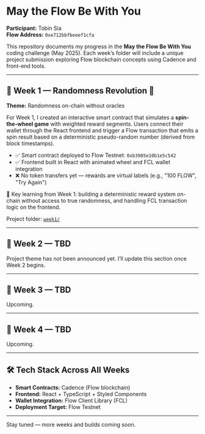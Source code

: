 # May the Flow Be With You

**Participant:** Tobin Sia  
**Flow Address:** `0xe712bbfbeeef1cfa`

This repository documents my progress in the **May the Flow Be With You** coding challenge (May 2025). Each week’s folder will include a unique project submission exploring Flow blockchain concepts using Cadence and front-end tools.

---

## 📅 Week 1 — Randomness Revolution 🎲

**Theme:** Randomness on-chain without oracles

For Week 1, I created an interactive smart contract that simulates a **spin-the-wheel game** with weighted reward segments. Users connect their wallet through the React frontend and trigger a Flow transaction that emits a spin result based on a deterministic pseudo-random number (derived from block timestamps).

- ✅ Smart contract deployed to Flow Testnet: `0xb3905e10b1e5c542`
- ✅ Frontend built in React with animated wheel and FCL wallet integration
- ❌ No token transfers yet — rewards are virtual labels (e.g., "100 FLOW", "Try Again")

🧠 Key learning from Week 1: building a deterministic reward system on-chain without access to true randomness, and handling FCL transaction logic on the frontend.

Project folder: [`week1/`](./week1/)

---

## 📅 Week 2 — TBD

Project theme has not been announced yet. I’ll update this section once Week 2 begins.

---

## 📅 Week 3 — TBD

Upcoming.

---

## 📅 Week 4 — TBD

Upcoming.

---

## 🛠 Tech Stack Across All Weeks

- **Smart Contracts:** Cadence (Flow blockchain)
- **Frontend:** React + TypeScript + Styled Components
- **Wallet Integration:** Flow Client Library (FCL)
- **Deployment Target:** Flow Testnet

---

Stay tuned — more weeks and builds coming soon.

